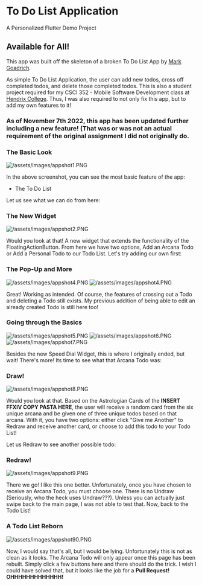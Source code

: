 # To Do List Application

A Personalized Flutter Demo Project

## Available for All!

This app was built off the skeleton of a broken To Do List App by [Mark Goadrich](https://github.com/mgoadric/to-dont-list).

As simple To Do List Application, the user can add new todos, cross off completed todos, and delete those completed todos. This is also a student project required for my CSCI 352 - Mobile Software Development class at [Hendrix College](https://www.hendrix.edu/). Thus, I was also required to not only fix this app, but to add my own features to it! 

### As of November 7th 2022, this app has been updated further including a new feature! (That was or was not an actual requirement of the original assignment I did not originally do.

### The Basic Look
![/assets/images/appshot1.PNG](/assets/images/appshot1.PNG)

In the above screenshot, you can see the most basic feature of the app: 
- The To Do List

Let us see what we can do from here:

### The New Widget
![/assets/images/appshot2.PNG](/assets/images/appshot2.PNG)

Would you look at that! A new widget that extends the functionality of the FloatingActionButton. From here we have two options, Add an Arcana Todo or Add a Personal Todo to our Todo List. Let's try adding our own first:

### The Pop-Up and More
![/assets/images/appshot4.PNG](/assets/images/appshot3.PNG)
![/assets/images/appshot4.PNG](/assets/images/appshot4.PNG)

Great! Working as intended. Of course, the features of crossing out a Todo and deleting a Todo still exists. My previous addition of being able to edit an already created Todo is still here too! 

### Going through the Basics
![/assets/images/appshot5.PNG](/assets/images/appshot5.PNG)
![/assets/images/appshot6.PNG](/assets/images/appshot6.PNG)
![/assets/images/appshot7.PNG](/assets/images/appshot7.PNG)

Besides the new Speed Dial Widget, this is where I originally ended, but wait! There's more! Its time to see what that Arcana Todo was:

### Draw!
![/assets/images/appshot8.PNG](/assets/images/appshot8.PNG)

Would you look at that. Based on the Astrologian Cards of the **INSERT FFXIV COPY PASTA HERE**, the user will receive a random card from the six unique arcana and be given one of three unique todos based on that arcana. With it, you have two options: either click "Give me Another" to Redraw and receive another card, or choose to add this todo to your Todo List!

Let us Redraw to see another possible todo:

### Redraw!
![/assets/images/appshot9.PNG](/assets/images/appshot9.PNG)

There we go! I like this one better. Unfortunately, once you have chosen to receive an Arcana Todo, you must choose one. There is no Undraw (Seriously, who the heck uses Undraw???). Unless you can actually just swipe back to the main page, I was not able to test that. Now, back to the Todo List!

### A Todo List Reborn
![/assets/images/appshot90.PNG](/assets/images/appshot90.PNG)

Now, I would say that's all, but I would be lying. Unfortunately this is not as clean as it looks. The Arcana Todo will only appear once this page has been rebuilt. Simply click a few buttons here and there should do the trick. I wish I could have solved that, but it looks like the job for a **Pull Request! OHHHHHHHHHHHHH!**
